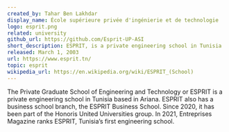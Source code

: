 ```yaml
---
created_by: Tahar Ben Lakhdar
display_name: École supérieure privée d'ingénierie et de technologie
logo: esprit.png
related: university
github_url: https://github.com/Esprit-UP-ASI
short_description: ESPRIT, is a private engineering school in Tunisia
released: March 1, 2003
url: https://www.esprit.tn/
topic: esprit
wikipedia_url: https://en.wikipedia.org/wiki/ESPRIT_(School)
---
```

The Private Graduate School of Engineering and Technology or ESPRIT is a private engineering school in Tunisia based in Ariana. ESPRIT also has a business school branch, the ESPRIT Business School.
Since 2020, it has been part of the Honoris United Universities group.
In 2021, Entreprises Magazine ranks ESPRIT, Tunisia’s first engineering school.